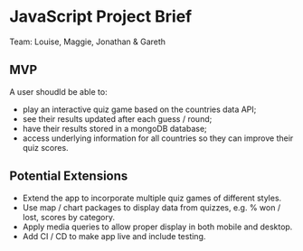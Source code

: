 # JavaScript Project Brief
Team: Louise, Maggie, Jonathan & Gareth

## MVP
A user shoudld be able to:
- play an interactive quiz game based on the countries data API;
- see their results updated after each guess / round;
- have their results stored in a mongoDB database;
- access underlying information for all countries so they can improve their quiz scores.

## Potential Extensions
- Extend the app to incorporate multiple quiz games of different styles.
- Use map / chart packages to display data from quizzes, e.g. % won / lost, scores by category.
- Apply media queries to allow proper display in both mobile and desktop.
- Add CI / CD to make app live and include testing.
